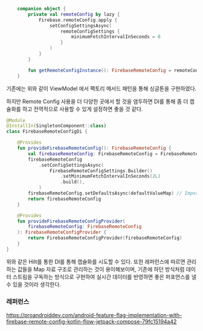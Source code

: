 ```kotlin
    companion object {
        private val remoteConfig by lazy {
            Firebase.remoteConfig.apply {
                setConfigSettingsAsync(
                    remoteConfigSettings {
                        minimumFetchIntervalInSeconds = 0
                    }
                )
            }
        }

        fun getRemoteConfigInstance(): FirebaseRemoteConfig = remoteConfig
    }

```

기존에는 위와 같이 ViewModel 에서 팩토리 메서드 패턴을 통해 싱글톤을 구현하였다. 

하지만 Remote Config 사용을 더 다양한 곳에서 할 것을 염두하면 DI를 통해 좀 더 캡슐화를 하고 전역적으로 사용할 수 있게 설정하면 좋을 것 같다. 

```kotlin
@Module
@InstallIn(SingletonComponent::class)
class FirebaseRemoteConfigDi {

    @Provides
    fun provideFirebaseRemoteConfig(): FirebaseRemoteConfig {
        val firebaseRemoteConfig: FirebaseRemoteConfig = FirebaseRemoteConfig.getInstance()
        firebaseRemoteConfig
            .setConfigSettingsAsync(
                FirebaseRemoteConfigSettings.Builder()
                    .setMinimumFetchIntervalInSeconds(2L)
                    .build(),
            )
        firebaseRemoteConfig.setDefaultsAsync(defaultValueMap) // Important!
        return firebaseRemoteConfig
    }

    @Provides
    fun provideFirebaseRemoteConfigProvider(
        firebaseRemoteConfig: FirebaseRemoteConfig
    ): FirebaseRemoteConfigProvider {
        return FirebaseRemoteConfigProvider(firebaseRemoteConfig)
    }
}
```

위와 같은 Hilt를 통한 DI를 통해 캡슐화를 시도할 수 있다. 또한 레퍼런스에 따르면 관리하는 값들을 Map 자료 구조로 관리하는 것이 용이해보이며, 기존에 하던 방식처럼 데이터 스트림을 구독하는 방식으로 구현하여 실시간 데이터를 반영하면 좋은 퍼포먼스를 낼 수 있을 것이라 생각한다. 

### 레퍼런스

https://proandroiddev.com/android-feature-flag-implementation-with-firebase-remote-config-kotlin-flow-jetpack-compose-79fc15194a42
